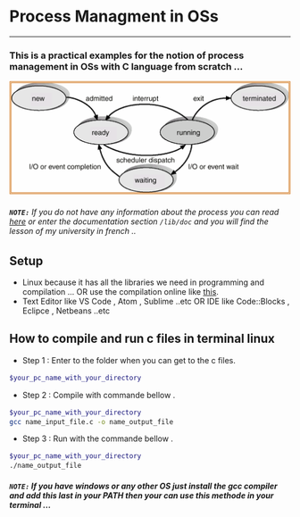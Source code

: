 # Process Managment in OSs
---
### This is a practical examples for the notion of process management in OSs with C language from scratch ...

![imed-jaberi](/lib/img/os_process_states.png) 

###### **`NOTE:`** If you do not have any information about the process you can read [here](https://www.tutorialspoint.com/operating_system/process_management.asp) or enter the documentation section ```/lib/doc``` and you will find the lesson of my university in french ..

## Setup 
 - Linux because it has all the libraries we need in programming and compilation ... OR use the compilation online like [this](https://www.onlinegdb.com/online_c_compiler).
 - Text Editor like VS Code  , Atom , Sublime ..etc OR IDE like Code::Blocks , Eclipce  , Netbeans ..etc
 
## How to compile and run c files in terminal linux  
- Step 1 : Enter to the folder when you can get to the c files.
```bash
$your_pc_name_with_your_directory
```

 - Step 2 : Compile with commande bellow .
```bash
$your_pc_name_with_your_directory
gcc name_input_file.c -o name_output_file 
```

 - Step 3 : Run with the commande bellow .
```bash
$your_pc_name_with_your_directory
./name_output_file 
```

##### **`NOTE:`** If you have windows or any other OS just install the gcc compiler and add this last in your PATH then your can use this methode in your terminal ...






